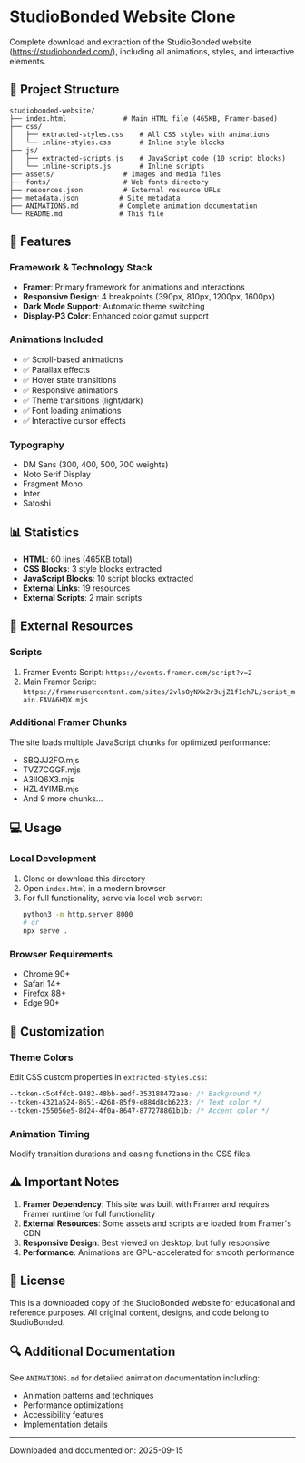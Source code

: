 # StudioBonded Website Clone

Complete download and extraction of the StudioBonded website (https://studiobonded.com/), including all animations, styles, and interactive elements.

## 📁 Project Structure

```
studiobonded-website/
├── index.html              # Main HTML file (465KB, Framer-based)
├── css/
│   ├── extracted-styles.css    # All CSS styles with animations
│   └── inline-styles.css       # Inline style blocks
├── js/
│   ├── extracted-scripts.js    # JavaScript code (10 script blocks)
│   └── inline-scripts.js       # Inline scripts
├── assets/                 # Images and media files
├── fonts/                  # Web fonts directory
├── resources.json          # External resource URLs
├── metadata.json          # Site metadata
├── ANIMATIONS.md          # Complete animation documentation
└── README.md              # This file
```

## 🚀 Features

### Framework & Technology Stack
- **Framer**: Primary framework for animations and interactions
- **Responsive Design**: 4 breakpoints (390px, 810px, 1200px, 1600px)
- **Dark Mode Support**: Automatic theme switching
- **Display-P3 Color**: Enhanced color gamut support

### Animations Included
- ✅ Scroll-based animations
- ✅ Parallax effects
- ✅ Hover state transitions
- ✅ Responsive animations
- ✅ Theme transitions (light/dark)
- ✅ Font loading animations
- ✅ Interactive cursor effects

### Typography
- DM Sans (300, 400, 500, 700 weights)
- Noto Serif Display
- Fragment Mono
- Inter
- Satoshi

## 📊 Statistics

- **HTML**: 60 lines (465KB total)
- **CSS Blocks**: 3 style blocks extracted
- **JavaScript Blocks**: 10 script blocks extracted
- **External Links**: 19 resources
- **External Scripts**: 2 main scripts

## 🔗 External Resources

### Scripts
1. Framer Events Script: `https://events.framer.com/script?v=2`
2. Main Framer Script: `https://framerusercontent.com/sites/2vlsOyNXx2r3ujZ1f1ch7L/script_main.FAVA6HQX.mjs`

### Additional Framer Chunks
The site loads multiple JavaScript chunks for optimized performance:
- SBQJJ2FO.mjs
- TVZ7CGGF.mjs
- A3IIQ6X3.mjs
- HZL4YIMB.mjs
- And 9 more chunks...

## 💻 Usage

### Local Development
1. Clone or download this directory
2. Open `index.html` in a modern browser
3. For full functionality, serve via local web server:
   ```bash
   python3 -m http.server 8000
   # or
   npx serve .
   ```

### Browser Requirements
- Chrome 90+
- Safari 14+
- Firefox 88+
- Edge 90+

## 🎨 Customization

### Theme Colors
Edit CSS custom properties in `extracted-styles.css`:
```css
--token-c5c4fdcb-9482-48bb-aedf-353188472aae: /* Background */
--token-4321a524-8651-4268-85f9-e884d8cb6223: /* Text color */
--token-255056e5-8d24-4f0a-8647-877278861b1b: /* Accent color */
```

### Animation Timing
Modify transition durations and easing functions in the CSS files.

## ⚠️ Important Notes

1. **Framer Dependency**: This site was built with Framer and requires Framer runtime for full functionality
2. **External Resources**: Some assets and scripts are loaded from Framer's CDN
3. **Responsive Design**: Best viewed on desktop, but fully responsive
4. **Performance**: Animations are GPU-accelerated for smooth performance

## 📝 License

This is a downloaded copy of the StudioBonded website for educational and reference purposes. All original content, designs, and code belong to StudioBonded.

## 🔍 Additional Documentation

See `ANIMATIONS.md` for detailed animation documentation including:
- Animation patterns and techniques
- Performance optimizations
- Accessibility features
- Implementation details

---

Downloaded and documented on: 2025-09-15